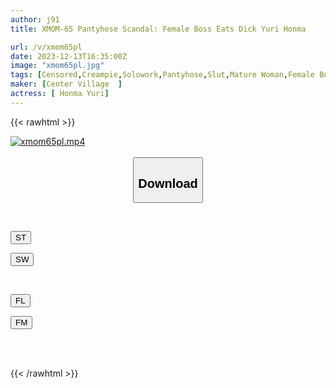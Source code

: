 ```yaml
---
author: j91
title: XMOM-65 Pantyhose Scandal: Female Boss Eats Dick Yuri Honma

url: /v/xmom65pl
date: 2023-12-13T16:35:00Z
image: "xmom65pl.jpg"
tags: [Censored,Creampie,Solowork,Pantyhose,Slut,Mature Woman,Female Boss	 ]
maker: [Center Village  ]
actress: [ Honma Yuri]
---
```



{{< rawhtml >}}

<div class="video" data-videoid="KL3pdrgrrQt0ROX">
    <a href="javascript:;">
        <img src="/v/xmom65pl/xmom65pl.jpg" width="WIDTH" height="HEIGHT" alt="xmom65pl.mp4" loading="lazy">
    </a>
</div>

<script type="text/javascript" src="https://j91.asia/asset/on-demand-st.js"></script>

<br>
  <link rel="stylesheet" href="https://j91.asia/asset/bs5.css">
  
  <center>
  <button class="btn btn-primary" type="button" data-bs-toggle="collapse" data-bs-target=".multi-collapse" aria-expanded="false" aria-controls="multiCollapseExample1 multiCollapseExample2"><h2>Download</h2></button></center>
</p>
<div class="row">
  <div class="col">
    <div class="collapse multi-collapse" id="multiCollapseExample1">
      <div class="card card-body">
	      	      <br>
<div class="buttons">  
<p><a href="https://streamtape.to/v/KL3pdrgrrQt0ROX" target="_blank"><button class="btn-hover color-3"><i class="fa fa-download"></i> ST</button></a></p>
<p><a href="https://flaswish.com/dth1wslbj0dr" target="_blank"><button class="btn-hover color-2"><i class="fa fa-download"></i> SW</button></a></p></div>
    </div>
  </div>
</div>
  <div class="col">
    <div class="collapse multi-collapse" id="multiCollapseExample2">
      <div class="card card-body">
	      <br>
<div class="buttons">
<p><a href="https://filelions.site/f/o2ts9lzmbju1" target="_blank"><button class="btn-hover color-9"><i class="fa fa-download"></i> FL</button></a></p>
<p><a href="https://filemoon.sx/d/u40gaxz2v6ru" target="_blank"><button class="btn-hover color-8"><i class="fa fa-download"></i> FM</button></a></p></div>
<br><br>
      </div>
    </div>
  </div>
</div>

{{< /rawhtml >}}